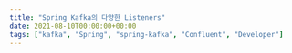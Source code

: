 ```yaml
---
title: "Spring Kafka의 다양한 Listeners"
date: 2021-08-10T00:00:00+00:00
tags: ["kafka", "Spring", "spring-kafka", "Confluent", "Developer"]
---
```

